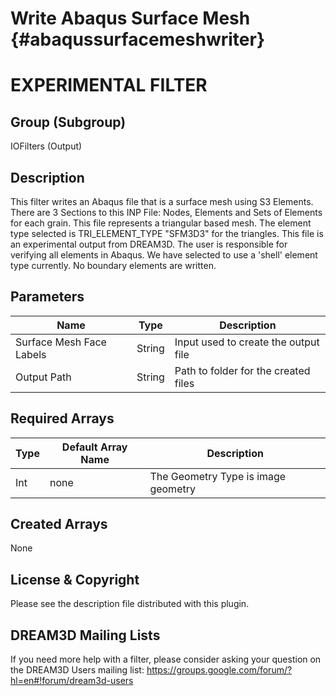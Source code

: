 Write Abaqus Surface Mesh {#abaqussurfacemeshwriter}
=====

# EXPERIMENTAL FILTER #


## Group (Subgroup) ##
IOFilters (Output)


## Description ##
This filter writes an Abaqus file that is a surface mesh using S3 Elements.
There are 3 Sections to this INP File: Nodes, Elements and Sets of Elements for each grain.
This file represents a triangular based mesh. The element type selected is TRI_ELEMENT_TYPE "SFM3D3" for the triangles.
This file is an experimental output from DREAM3D. The user is responsible for verifying all elements in Abaqus.
We have selected to use a 'shell' element type currently. No boundary elements are written.

## Parameters ##
| Name             | Type | Description |
|------------------|------|--------------------|
| Surface Mesh Face Labels | String | Input used to create the output file |
| Output Path | String | Path to folder for the created files |

## Required Arrays ##

| Type | Default Array Name | Description |
|------|--------------------|-------------|
| Int  | none           | The Geometry Type is image geometry |


## Created Arrays ##

None


## License & Copyright ##

Please see the description file distributed with this plugin.

## DREAM3D Mailing Lists ##

If you need more help with a filter, please consider asking your question on the DREAM3D Users mailing list:
https://groups.google.com/forum/?hl=en#!forum/dream3d-users


